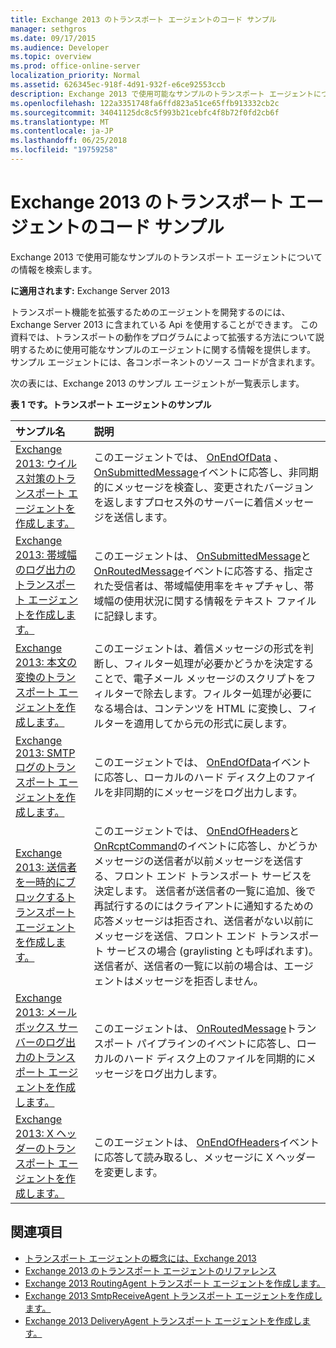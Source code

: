 ```yaml
---
title: Exchange 2013 のトランスポート エージェントのコード サンプル
manager: sethgros
ms.date: 09/17/2015
ms.audience: Developer
ms.topic: overview
ms.prod: office-online-server
localization_priority: Normal
ms.assetid: 626345ec-918f-4d91-932f-e6ce92553ccb
description: Exchange 2013 で使用可能なサンプルのトランスポート エージェントについての情報を検索します。
ms.openlocfilehash: 122a3351748fa6ffd823a51ce65ffb913332cb2c
ms.sourcegitcommit: 34041125dc8c5f993b21cebfc4f8b72f0fd2cb6f
ms.translationtype: MT
ms.contentlocale: ja-JP
ms.lasthandoff: 06/25/2018
ms.locfileid: "19759258"
---
```

# <a name="transport-agent-code-samples-for-exchange-2013"></a>Exchange 2013 のトランスポート エージェントのコード サンプル

Exchange 2013 で使用可能なサンプルのトランスポート エージェントについての情報を検索します。
  
**に適用されます:** Exchange Server 2013
  
トランスポート機能を拡張するためのエージェントを開発するのには、Exchange Server 2013 に含まれている Api を使用することができます。 この資料では、トランスポートの動作をプログラムによって拡張する方法について説明するために使用可能なサンプルのエージェントに関する情報を提供します。 サンプル エージェントには、各コンポーネントのソース コードが含まれます。 
  
次の表には、Exchange 2013 のサンプル エージェントが一覧表示します。
  
**表 1 です。トランスポート エージェントのサンプル**

|**サンプル名**|**説明**|
|:-----|:-----|
|[Exchange 2013: ウイルス対策のトランスポート エージェントを作成します。](http://code.msdn.microsoft.com/Exchange/Exchange-2013-Build-an-6e544269) <br/> |このエージェントでは、 [OnEndOfData](https://msdn.microsoft.com/library/Microsoft.Exchange.Data.Transport.Smtp.SmtpReceiveAgent.OnEndOfData.aspx) 、 [OnSubmittedMessage](https://msdn.microsoft.com/library/Microsoft.Exchange.Data.Transport.Routing.RoutingAgent.OnSubmittedMessage.aspx)イベントに応答し、非同期的にメッセージを検査し、変更されたバージョンを返しますプロセス外のサーバーに着信メッセージを送信します。  <br/> |
|[Exchange 2013: 帯域幅のログ出力のトランスポート エージェントを作成します。](http://code.msdn.microsoft.com/Exchange/Exchange-2013-Build-a-d61a4aaa) <br/> |このエージェントは、 [OnSubmittedMessage](https://msdn.microsoft.com/library/Microsoft.Exchange.Data.Transport.Routing.RoutingAgent.OnSubmittedMessage.aspx)と[OnRoutedMessage](https://msdn.microsoft.com/library/Microsoft.Exchange.Data.Transport.Routing.RoutingAgent.OnRoutedMessage.aspx)イベントに応答する、指定された受信者は、帯域幅使用率をキャプチャし、帯域幅の使用状況に関する情報をテキスト ファイルに記録します。  <br/> |
|[Exchange 2013: 本文の変換のトランスポート エージェントを作成します。](http://code.msdn.microsoft.com/Exchange/Exchange-2013-Build-a-body-ed36ecb0) <br/> |このエージェントは、着信メッセージの形式を判断し、フィルター処理が必要かどうかを決定することで、電子メール メッセージのスクリプトをフィルターで除去します。フィルター処理が必要になる場合は、コンテンツを HTML に変換し、フィルターを適用してから元の形式に戻します。  <br/> |
|[Exchange 2013: SMTP ログのトランスポート エージェントを作成します。](http://code.msdn.microsoft.com/Exchange/Exchange-2013-Build-an-fc23dc33) <br/> |このエージェントでは、 [OnEndOfData](https://msdn.microsoft.com/library/Microsoft.Exchange.Data.Transport.Smtp.SmtpReceiveAgent.OnEndOfData.aspx)イベントに応答し、ローカルのハード ディスク上のファイルを非同期的にメッセージをログ出力します。  <br/> |
|[Exchange 2013: 送信者を一時的にブロックするトランスポート エージェントを作成します。](http://code.msdn.microsoft.com/Exchange/Exchange-2013-Build-a-52a767d8) <br/> |このエージェントでは、 [OnEndOfHeaders](https://msdn.microsoft.com/library/Microsoft.Exchange.Data.Transport.Smtp.SmtpReceiveAgent.OnEndOfHeaders.aspx)と[OnRcptCommand](https://msdn.microsoft.com/library/Microsoft.Exchange.Data.Transport.Smtp.SmtpReceiveAgent.OnRcptCommand.aspx)のイベントに応答し、かどうかメッセージの送信者が以前メッセージを送信する、フロント エンド トランスポート サービスを決定します。 送信者が送信者の一覧に追加、後で再試行するのにはクライアントに通知するための応答メッセージは拒否され、送信者がない以前にメッセージを送信、フロント エンド トランスポート サービスの場合 (graylisting とも呼ばれます)。 送信者が、送信者の一覧に以前の場合は、エージェントはメッセージを拒否しません。  <br/> |
|[Exchange 2013: メールボックス サーバーのログ出力のトランスポート エージェントを作成します。](http://code.msdn.microsoft.com/Exchange/Exchange-2013-Build-a-fc8632e5) <br/> |このエージェントは、 [OnRoutedMessage](https://msdn.microsoft.com/library/Microsoft.Exchange.Data.Transport.Routing.RoutingAgent.OnRoutedMessage.aspx)トランスポート パイプラインのイベントに応答し、ローカルのハード ディスク上のファイルを同期的にメッセージをログ出力します。  <br/> |
|[Exchange 2013: X ヘッダーのトランスポート エージェントを作成します。](http://code.msdn.microsoft.com/Exchange/Exchange-2013-Build-an-32f62f5a) <br/> |このエージェントは、 [OnEndOfHeaders](https://msdn.microsoft.com/library/Microsoft.Exchange.Data.Transport.Smtp.SmtpReceiveAgent.OnEndOfHeaders.aspx)イベントに応答して読み取るし、メッセージに X ヘッダーを変更します。  <br/> |
   
## <a name="see-also"></a>関連項目

- [トランスポート エージェントの概念には、Exchange 2013](transport-agent-concepts-in-exchange-2013.md)    
- [Exchange 2013 のトランスポート エージェントのリファレンス](transport-agent-reference-for-exchange-2013.md)    
- [Exchange 2013 RoutingAgent トランスポート エージェントを作成します。](how-to-create-a-routingagent-transport-agent-for-exchange-2013.md)   
- [Exchange 2013 SmtpReceiveAgent トランスポート エージェントを作成します。](how-to-create-an-smtpreceiveagent-transport-agent-for-exchange-2013.md)    
- [Exchange 2013 DeliveryAgent トランスポート エージェントを作成します。](how-to-create-a-deliveryagent-transport-agent-for-exchange-2013.md)
    

